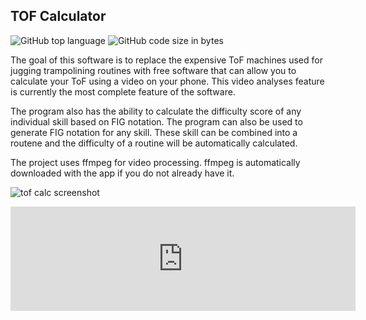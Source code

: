 ## TOF Calculator

<!-- META A video based time of flight calculator for trampolining META -->

![GitHub top language](https://img.shields.io/github/languages/top/ollielynas/tramp)
![GitHub code size in bytes](https://img.shields.io/github/languages/code-size/ollielynas/tramp)


The goal of this software is to replace the expensive ToF machines used for jugging trampolining routines with free software that can allow you to calculate your ToF using a video on your phone. This video analyses feature is currently the most complete feature of the software.

The program also has the ability to calculate the difficulty score of any individual skill based on FIG notation. The program can also be used to generate FIG notation for any skill. These skill can be combined into a routene and the difficulty of a routine will be automatically calculated. 

The project uses ffmpeg for video processing. ffmpeg is automatically downloaded with the app if you do not already have it.


![tof calc screenshot](https://img.itch.zone/aW1hZ2UvMjA3NTIzMy8xMjIwNjQ2NC5wbmc=/794x1000/0OTj%2F%2B.png)

<iframe frameborder="0" src="https://itch.io/embed/2075233" width="552" height="167"><a href="https://ollie-lynas.itch.io/digital-video-tof-calculator-for-trampoleneing">Digital Video TOF Calculator for Trampolining by Ollie lynas</a></iframe>
<!-- LAST EDITED 1700435007 LAST EDITED-->